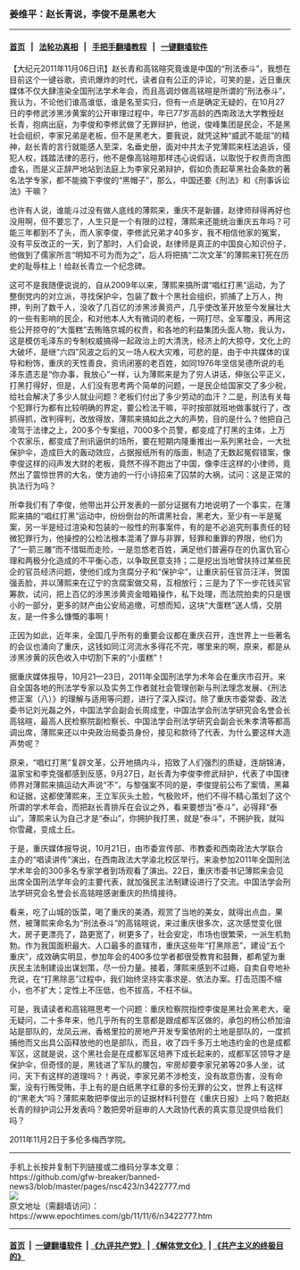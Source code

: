 ### 姜维平：赵长青说，李俊不是黑老大
------------------------

#### [首页](https://github.com/gfw-breaker/banned-news3/blob/master/README.md) &nbsp;&nbsp;|&nbsp;&nbsp; [法轮功真相](https://github.com/begood0513/basic/blob/master/README.md)  &nbsp;&nbsp;|&nbsp;&nbsp; [手把手翻墙教程](https://github.com/gfw-breaker/guides/wiki)  &nbsp;&nbsp;|&nbsp;&nbsp; [一键翻墙软件](https://github.com/gfw-breaker/nogfw/blob/master/README.md)  



<div><p>
 【大纪元2011年11月06日讯】赵长青和高铭暄究竟谁是中国的“刑法泰斗”，我想在目前这个一键谷歌，资讯爆炸的时代，读者自有公正的评论，可笑的是，近日重庆媒体不仅大肆渲染全国刑法学术年会，而且高调炒做高铭暄是所谓的“刑法泰斗”，我认为，不论他们谁高谁低，谁是名至实归，但有一点是确定无疑的，在10月27日的李修武涉黑涉黄案的公开审理过程中，年已77岁高龄的西南政法大学教授赵长青，抱病出庭，为李俊和李修武做了无罪辩护，他说，俊峰集团是民企，不是黑社会组织，李家兄弟是老板，但不是黑老大，要我说，就凭这种“威武不能屈”的精神，赵长青的言行就能感人至深，名垂史册，面对中共太子党薄熙来枉法追诉，侵犯人权，践踏法律的恶行，他不是像高铭暄那样违心说假话，以取悦于权贵而贪图虚名，而是义正辞严地站到法庭上为李家兄弟辩护，假如负责起草黑社会条款的著名法学专家，都不能摘下李俊的“黑帽子”，那么，中国还要《刑法》和《刑事诉讼法》干嘛？
</p>
<p>
 也许有人说，谁能斗过没有做人底线的薄熙来，重庆不是新疆，赵律师辩得再好也没用啊，但不要忘了，人生只是一个有限的过程，薄熙来还能统治重庆五年吗？可能三年都到不了头，而人家李俊，李修武兄弟才40多岁，我不相信他家的冤案，没有平反改正的一天，到了那时，人们会说，赵律师是真正的中国良心知识份子，他做到了儒家所言“明知不可为而为之”，后人将把搞“二次文革”的薄熙来钉死在历史的耻辱柱上！给赵长青立一个纪念碑。
</p>
<p>
 这可不是我随便说说的，自从2009年以来，薄熙来搞所谓“唱红打黑”运动，为了整倒党内的对立派，寻找保护伞，包装了数十个黑社会组织，抓捕了上万人，拘押，判刑了数千人，没收了几百亿的涉黑涉黄资产，几乎使改革开放至今发展壮大的一些有影响的民企，和对他本人大有微词的老板，一网打尽，全军覆没，再用这些公开掠夺的“大蛋糕”去贿赂京城的权贵，和各地的利益集团头面人物，我认为，这是模仿毛泽东的专制权威搞得一起政治上的大清洗，经济上的大掠夺，文化上的大破坏，是继“六四”风波之后的又一场人权大灾难，可悲的是，由于中共媒体的误导和粉饰，重庆的天性善良，资讯闭塞的老百姓，如同1976年坚信吴德所说的毛泽东遗志是“你办事，我放心”一样，认为薄熙来是为了穷人讲话，伸张公平正义，打黑打得好，但是，人们没有思考两个简单的问题，一是民企给国家交了多少税，给社会解决了多少人就业问题？老板们付出了多少劳动的血汗？二是，刑法有关每个犯罪行为都有比较明确的界定，要公检法干嘛，平时按部就班地做事就行了，改抓得抓，改判得判，改放得放，薄熙来搞如此之大的声势，目的是什么？他把自己凌驾于法律之上，200多个专案组，7000多个员警，都变成了打黑的主体，上万个农家乐，都变成了刑讯逼供的场所，要在短期内隆重推出一系列黑社会，一大批保护伞，造成巨大的轰动效应，占据报纸所有的版面，制造了无数起冤假错案，像李俊这样的闷声发大财的老板，竟然不得不跑出了中国，像李庄这样的小律师，竟然出了震惊世界的大名，使方迪的一行小诗招来了囚禁的大祸，试问：这是正常的执法行为吗？
</p>
<p>
 所幸我们有了李俊，他带出并公开发表的一部分证据有力地说明了一个事实，在薄熙来搞的“唱红打黑”运动中，纷纷倒台的所谓黑社会，黑老大，至少有一半是冤案，另一半是经过渲染和包装的一般性的刑事案件，有的是不必追究刑事责任的轻微犯罪行为，他操控的公检法根本混淆了罪与非罪，轻罪和重罪的界限，他们为了“一箭三雕”而不惜铤而走险，一是忽悠老百姓，满足他们普遍存在的仇富仇官心理和两极分化造成的不平衡心态，以争取民意支持；二是挖出当地曾扶持过某些民企的官员经济问题，使他们成为贪腐分子和“保护伞”，让重庆前任官员汪洋，贺国强丢脸，并以薄熙来在辽宁的贪腐案做交易，互相放行；三是为了下一步花钱买官筹款，试问，把上百亿的涉黑涉黄资金暗箱操作，私下处理，而法院拍卖的只是很小的一部分，更多的财产由公安局追缴，可想而知，这块“大蛋糕”送人情，交朋友，是一件多么慷慨的事啊！
</p>
<p>
 正因为如此，近年来，全国几乎所有的重要会议都在重庆召开，连世界上一些著名的会议也涌向了重庆，这钱如同江河流水多得花不完，哪里来的啊，原来，都是从涉黑涉黄的灰色收入中切割下来的“小蛋糕”！
</p>
<p>
 据重庆媒体报导，10月21—23日，2011年全国刑法学为术年会在重庆市召开。来自全国各地的刑法学专家以及实务工作者就社会管理创新与刑法理念发展、《刑法修正案（八）》的理解与适用等问题，进行了深入探讨。除了重庆市委常委、政法委书记刘光磊之外，中国法学会副会长周成奎，中国法学会刑法学研究会名誉会长高铭暄，最高人民检察院副检察长、中国法学会刑法学研究会副会长朱孝清等都高调出席，薄熙来还以中央政治局委员身份，接见和款待了代表，为什么要这样大造声势呢？
</p>
<p>
 原来，“唱红打黑”复辟文革，公开地搞内斗，招致了人们强烈的质疑，连胡锦涛，温家宝和李克强都感到反感，9月27日，赵长青为李俊李修武辩护，代表了中国律师界对薄熙来搞运动大声说“不”，与黎强案不同的是，李俊提前公布了案情，黑幕和证据，这都使薄熙来，王立军灰头土脸，气极败坏，他们不得不精心策划了这个所谓的学术年会，而把赵长青排斥在会议之外，看来要想当“泰斗”，必得拜“泰山”，薄熙来认为自己才是“泰山”，你拥护我打黑，就是“泰斗”，不拥护我，就叫你雪藏，变成土丘。
</p>
<p>
 于是，重庆媒体报导说，10月21日，由市委宣传部、市教委和西南政法大学联合主办的“唱读讲传”演出，在西南政法大学渝北校区举行。来渝参加2011年全国刑法学术年会的300多名专家学者到场观看了演出。22日，重庆市委书记薄熙来会见出席全国刑法学年会的主要代表，就加强民主法制建设进行了交流。中国法学会刑法学研究会名誉会长高铭暄感谢重庆的热情接待。
</p>
<p>
 看来，吃了山城的饭菜，喝了重庆的美酒，观赏了当地的美女，就得出点血，果然，被薄熙来命名为“刑法泰斗”的高铭暄说，来过重庆很多次，这次感觉变化很大，房子更漂亮了，路更宽了，树更多了，社会安定，市场也很繁荣，一派生机勃勃。作为我国面积最大、人口最多的直辖市，重庆这些年“打黑除恶”，建设“五个重庆”，成效确实明显，参加年会的400多位学者都很受教育和鼓舞，都希望为重庆民主法制建设出谋划策，尽一份力量。接着，薄熙来感到不过瘾，自卖自夸地补充说，在“打黑除恶”过程中，我们始终坚持实事求是、依法办案。打击范围不缩小，也不扩大；定性上不压低，也不拔高，不枉不纵。
</p>
<p>
 可是，我请读者和高铭暄思考一个问题：重庆检察院指控李俊是黑社会黑老大，毫无疑问，二十多年来，他几乎所有的生意都是跟成都军区做的，承包的杨公桥加油站是部队的，龙凤云洲，香格里拉的房地产开发专案依附的土地是部队的，一度抓捕他而又出具公函释放他的也是部队，而且，收了四千多万土地违约金的也是成都军区，这就是说，这个黑社会是在成都军区培养下成长起来的，成都军区领导才是保护伞，但奇怪的是，黑钱进了军队的腰包，牢房却要李家兄弟等20多人坐，试问，天下有这样的道理吗？！再说，李家兄弟不涉枪支，没有故意伤害，没有命案，没有行贿受贿，手上有的是白纸黑字红章的多份无罪的公文，世界上有这样的“黑老大”吗？薄熙来敢把李俊出示的证据材料刊登在《重庆日报》上吗？敢把赵长青的辩护词公开发表吗？敢把旁听庭审的人大政协代表的真实意见提供给我们吗？
</p>
<p>
 2011年11月2日于多伦多梅西学院。
</p>
</div>
<hr/>
手机上长按并复制下列链接或二维码分享本文章：<br/>
https://github.com/gfw-breaker/banned-news3/blob/master/pages/nsc423/n3422777.md <br/>
<a href='https://github.com/gfw-breaker/banned-news3/blob/master/pages/nsc423/n3422777.md'><img src='https://github.com/gfw-breaker/banned-news3/blob/master/pages/nsc423/n3422777.md.png'/></a> <br/>
原文地址（需翻墙访问）：https://www.epochtimes.com/gb/11/11/6/n3422777.htm


------------------------
#### [首页](https://github.com/gfw-breaker/banned-news3/blob/master/README.md) &nbsp;|&nbsp; [一键翻墙软件](https://github.com/gfw-breaker/nogfw/blob/master/README.md) &nbsp;| [《九评共产党》](https://github.com/gfw-breaker/9ping.md/blob/master/README.md#九评之一评共产党是什么) | [《解体党文化》](https://github.com/gfw-breaker/jtdwh.md/blob/master/README.md) | [《共产主义的终极目的》](https://github.com/gfw-breaker/gczydzjmd.md/blob/master/README.md)


<img src='http://gfw-breaker.win/banned-news3/pages/nsc423/n3422777.md' width='0px' height='0px'/>